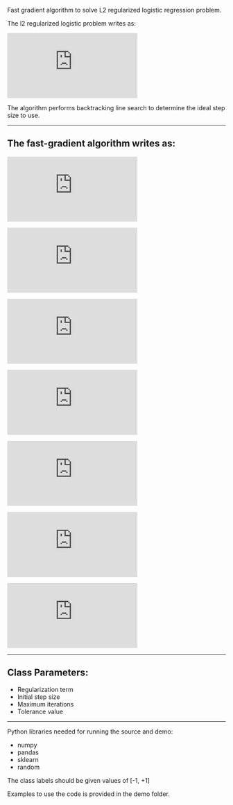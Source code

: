 Fast gradient algorithm to solve L2 regularized logistic regression problem.

The l2 regularized logistic problem writes as:

![first equation](http://latex.codecogs.com/gif.latex?min_%7B%7D%20%28%5Cbeta%29%20%3A%3D%201/n%5Csum_%7Bi%3D1%7D%5E%7Bn%7Dlog%281%20&plus;%20exp%28-y_ix_i%5ET%5Cbeta%20%29%29%20&plus;%20%5Clambda%20%5Cleft%20%5C%7C%20%5Cbeta%20%5Cright%20%5C%7C_2%5E2)

The algorithm performs backtracking line search to determine the ideal step size to use.
___
The fast-gradient algorithm writes as:
-
![fastgrad1](http://latex.codecogs.com/gif.latex?%5Cboldsymbol%7B%5Cmathbf%7Binput%7D%7D%20%5Ctextup%7B%20step-size%20%7D%20%5Ceta%20_0%2C%20%5Ctextup%7Btarget%20accuracy%20%7D%20%5Cvarepsilon)

![fastgrad2](http://latex.codecogs.com/gif.latex?%5Ctextbf%7Binitialization%20%7D%20%5Cbeta%20_0%20%3D%200%2C%20%5CTheta%20_0%20%3D%200)

![fastgrad3](http://latex.codecogs.com/gif.latex?%5Ctextbf%7Brepeat%20%7D%20%5Ctextrm%7Bfor%20t%7D%20%3D%200%2C1%2C2%2C...)

![fastgrad4](http://latex.codecogs.com/gif.latex?%5Ctextrm%7BFind%20%7D%20%5Ceta%20_t%20%5Ctextrm%7B%20with%20backtracking%20rule%7D)

![fastgrad5](http://latex.codecogs.com/gif.latex?%5Cbeta%20_t_&plus;_1%20%3D%20%5CTheta%20_t%20-%20%5Ceta%20_t%5CUpsilon%20F%28%5CTheta%20_t%29%5Ctextrm%7B%20where%20%7D%20%5CUpsilon%20%5Ctextrm%20%7B%20is%20the%20gradient%7D)

![fastgrad6](http://latex.codecogs.com/gif.latex?%5CTheta%20_t_&plus;_1%20%3D%20%5Cbeta%20_t_&plus;_1%20&plus;%20t/%28t&plus;3%29%28%5Cbeta%20_t_&plus;_1%20-%20%5Cbeta_t%29)

![fatgrad7](http://latex.codecogs.com/gif.latex?%5Ctextbf%7Buntil%20%7D%20%5Ctextrm%7Bthe%20stopping%20criterion%20%7D%5Cleft%20%5C%7C%20%5CUpsilon%20F%20%5Cright%20%5C%7C%5Cleq%20%5Cvarepsilon)
___
Class Parameters:
-
- Regularization term
- Initial step size
- Maximum iterations
- Tolerance value

___
Python libraries needed for running the source and demo:
- numpy
- pandas
- sklearn
- random

The class labels should be given values of [-1, +1]

Examples to use the code is provided in the demo folder.

